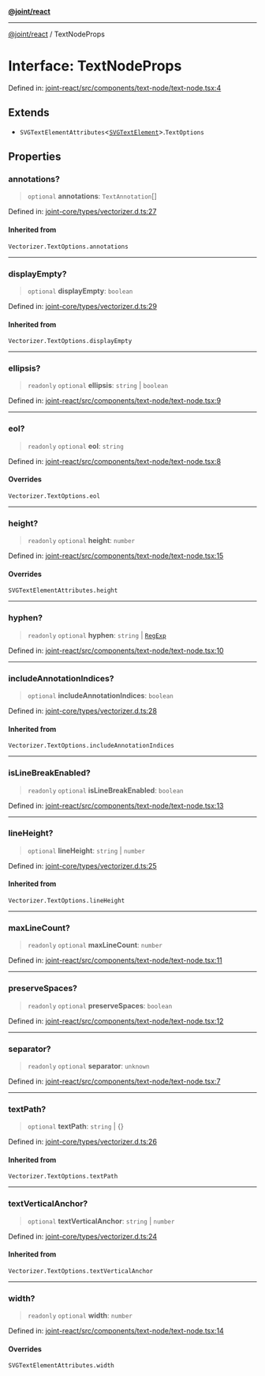 [**@joint/react**](../README.md)

***

[@joint/react](../README.md) / TextNodeProps

# Interface: TextNodeProps

Defined in: [joint-react/src/components/text-node/text-node.tsx:4](https://github.com/samuelgja/joint/blob/main/packages/joint-react/src/components/text-node/text-node.tsx#L4)

## Extends

- `SVGTextElementAttributes`\<[`SVGTextElement`](https://developer.mozilla.org/docs/Web/API/SVGTextElement)\>.`TextOptions`

## Properties

### annotations?

> `optional` **annotations**: `TextAnnotation`[]

Defined in: [joint-core/types/vectorizer.d.ts:27](https://github.com/samuelgja/joint/blob/main/packages/joint-core/types/vectorizer.d.ts#L27)

#### Inherited from

`Vectorizer.TextOptions.annotations`

***

### displayEmpty?

> `optional` **displayEmpty**: `boolean`

Defined in: [joint-core/types/vectorizer.d.ts:29](https://github.com/samuelgja/joint/blob/main/packages/joint-core/types/vectorizer.d.ts#L29)

#### Inherited from

`Vectorizer.TextOptions.displayEmpty`

***

### ellipsis?

> `readonly` `optional` **ellipsis**: `string` \| `boolean`

Defined in: [joint-react/src/components/text-node/text-node.tsx:9](https://github.com/samuelgja/joint/blob/main/packages/joint-react/src/components/text-node/text-node.tsx#L9)

***

### eol?

> `readonly` `optional` **eol**: `string`

Defined in: [joint-react/src/components/text-node/text-node.tsx:8](https://github.com/samuelgja/joint/blob/main/packages/joint-react/src/components/text-node/text-node.tsx#L8)

#### Overrides

`Vectorizer.TextOptions.eol`

***

### height?

> `readonly` `optional` **height**: `number`

Defined in: [joint-react/src/components/text-node/text-node.tsx:15](https://github.com/samuelgja/joint/blob/main/packages/joint-react/src/components/text-node/text-node.tsx#L15)

#### Overrides

`SVGTextElementAttributes.height`

***

### hyphen?

> `readonly` `optional` **hyphen**: `string` \| [`RegExp`](https://developer.mozilla.org/docs/Web/JavaScript/Reference/Global_Objects/RegExp)

Defined in: [joint-react/src/components/text-node/text-node.tsx:10](https://github.com/samuelgja/joint/blob/main/packages/joint-react/src/components/text-node/text-node.tsx#L10)

***

### includeAnnotationIndices?

> `optional` **includeAnnotationIndices**: `boolean`

Defined in: [joint-core/types/vectorizer.d.ts:28](https://github.com/samuelgja/joint/blob/main/packages/joint-core/types/vectorizer.d.ts#L28)

#### Inherited from

`Vectorizer.TextOptions.includeAnnotationIndices`

***

### isLineBreakEnabled?

> `readonly` `optional` **isLineBreakEnabled**: `boolean`

Defined in: [joint-react/src/components/text-node/text-node.tsx:13](https://github.com/samuelgja/joint/blob/main/packages/joint-react/src/components/text-node/text-node.tsx#L13)

***

### lineHeight?

> `optional` **lineHeight**: `string` \| `number`

Defined in: [joint-core/types/vectorizer.d.ts:25](https://github.com/samuelgja/joint/blob/main/packages/joint-core/types/vectorizer.d.ts#L25)

#### Inherited from

`Vectorizer.TextOptions.lineHeight`

***

### maxLineCount?

> `readonly` `optional` **maxLineCount**: `number`

Defined in: [joint-react/src/components/text-node/text-node.tsx:11](https://github.com/samuelgja/joint/blob/main/packages/joint-react/src/components/text-node/text-node.tsx#L11)

***

### preserveSpaces?

> `readonly` `optional` **preserveSpaces**: `boolean`

Defined in: [joint-react/src/components/text-node/text-node.tsx:12](https://github.com/samuelgja/joint/blob/main/packages/joint-react/src/components/text-node/text-node.tsx#L12)

***

### separator?

> `readonly` `optional` **separator**: `unknown`

Defined in: [joint-react/src/components/text-node/text-node.tsx:7](https://github.com/samuelgja/joint/blob/main/packages/joint-react/src/components/text-node/text-node.tsx#L7)

***

### textPath?

> `optional` **textPath**: `string` \| \{\}

Defined in: [joint-core/types/vectorizer.d.ts:26](https://github.com/samuelgja/joint/blob/main/packages/joint-core/types/vectorizer.d.ts#L26)

#### Inherited from

`Vectorizer.TextOptions.textPath`

***

### textVerticalAnchor?

> `optional` **textVerticalAnchor**: `string` \| `number`

Defined in: [joint-core/types/vectorizer.d.ts:24](https://github.com/samuelgja/joint/blob/main/packages/joint-core/types/vectorizer.d.ts#L24)

#### Inherited from

`Vectorizer.TextOptions.textVerticalAnchor`

***

### width?

> `readonly` `optional` **width**: `number`

Defined in: [joint-react/src/components/text-node/text-node.tsx:14](https://github.com/samuelgja/joint/blob/main/packages/joint-react/src/components/text-node/text-node.tsx#L14)

#### Overrides

`SVGTextElementAttributes.width`
